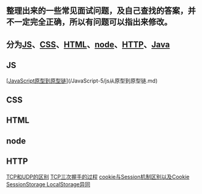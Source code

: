 
## 整理出来的一些常见面试问题，及自己查找的答案，并不一定完全正确，所以有问题可以指出来修改。

## 分为[JS](#js)、[CSS](#css)、[HTML](#html)、[node](#node)、[HTTP](#http)、[Java](#java)

## <span id="js">JS</span>
[[JavaScript原型到原型链](/整理问题/js从原型到原型链.md)](/JavaScript-5/js从原型到原型链.md)








## <span id="css">CSS</span>





## <span id="html">HTML</span>



## <span id="node">node</span>


## <span id="http">HTTP</span>

[TCP和UDP的区别](/HTTP/TCP和UDP.md)
[TCP三次握手的过程](/HTTP/TCP三次握手.md)
[cookie与Session机制区别以及Cookie SessionStorage LocalStorage异同](/HTTP/cookie与Session的区别.md)












